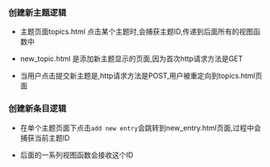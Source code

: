 ### 创建新主题逻辑

- 主题页面topics.html 点击某个主题时,会捕获主题ID,传递到后面所有的视图函数中

- new_topic.html 是添加新主题显示的页面,因为首次http请求方法是GET

- 当用户点击提交新主题是,http请求方法是POST,用户被重定向到topics.html页面

### 创建新条目逻辑


- 在单个主题页面下点击`add new entry`会跳转到new_entry.html页面,过程中会捕获当前主题ID

- 后面的一系列视图函数会接收这个ID

